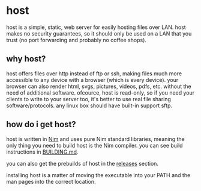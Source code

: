 # host
host is a simple, static, web server for easily hosting files over LAN.
host makes no security guarantees, so it should only be used on a LAN that you trust
(no port forwarding and probably no coffee shops).

## why host?
host offers files over http instead of ftp or ssh, making files much more accessible
to any device with a browser (which is every device). your browser can also render html, svgs,
pictures, videos, pdfs, etc. without the need of additional software. ofcource, host is read-only,
so if you need your clients to write to your server too, it's better to use real
file sharing software/protocols. any linux box should have built-in support sftp.

## how do i get host?
host is written in [Nim](https://nim-lang.org) and uses pure Nim standard libraries, meaning
the only thing you need to build host is the Nim compiler. you can see build instructions in
[BUILDING.md](BUILDING.md).

you can also get the prebuilds of host in the
[releases](https://github.com/RainbowAsteroids/host/releases) section.

installing host is a matter of moving the executable into your PATH and the man pages into the
correct location.

